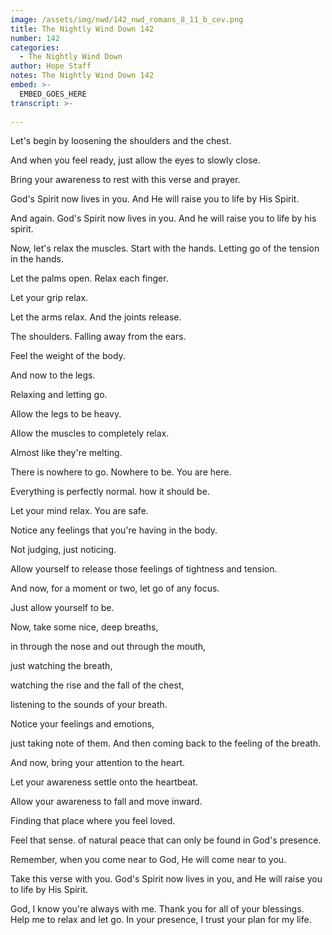 ```yaml
---
image: /assets/img/nwd/142_nwd_romans_8_11_b_cev.png
title: The Nightly Wind Down 142
number: 142
categories:
  - The Nightly Wind Down
author: Hope Staff
notes: The Nightly Wind Down 142
embed: >-
  EMBED_GOES_HERE
transcript: >-
  
---
```

Let's begin by loosening the shoulders and the chest.

And when you feel ready, just allow the eyes to slowly close.

Bring your awareness to rest with this verse and prayer.

God's Spirit now lives in you. And He will raise you to life by His Spirit.

And again. God's Spirit now lives in you. And he will raise you to life by his spirit.

Now, let's relax the muscles. Start with the hands. Letting go of the tension in the hands.

Let the palms open. Relax each finger.

Let your grip relax.

Let the arms relax. And the joints release.

The shoulders. Falling away from the ears.

Feel the weight of the body.

And now to the legs.

Relaxing and letting go.

Allow the legs to be heavy.

Allow the muscles to completely relax.

Almost like they're melting.

There is nowhere to go. Nowhere to be. You are here.

Everything is perfectly normal. how it should be.

Let your mind relax. You are safe.

Notice any feelings that you're having in the body.

Not judging, just noticing.

Allow yourself to release those feelings of tightness and tension.

And now, for a moment or two, let go of any focus.

Just allow yourself to be.

Now, take some nice, deep breaths,

in through the nose and out through the mouth,

just watching the breath,

watching the rise and the fall of the chest,

listening to the sounds of your breath.

Notice your feelings and emotions,

just taking note of them. And then coming back to the feeling of the breath.

And now, bring your attention to the heart.

Let your awareness settle onto the heartbeat.

Allow your awareness to fall and move inward.

Finding that place where you feel loved.

Feel that sense. of natural peace that can only be found in God's presence.

Remember, when you come near to God, He will come near to you.

Take this verse with you. God's Spirit now lives in you, and He will raise you to life by His Spirit.

God, I know you're always with me. Thank you for all of your blessings. Help me to relax and let go. In your presence, I trust your plan for my life.

